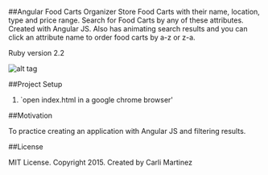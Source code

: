 ##Angular Food Carts Organizer
Store Food Carts with their name, location, type and price range. Search for Food Carts by any of these attributes. Created with Angular JS. Also has animating search results and you can click an attribute name to order food carts by a-z or z-a.

Ruby version 2.2

![alt tag](https://raw.github.com/csmartinez/Angular-Food-Carts/master/screenshot.png)

##Project Setup

1. `open index.html in a google chrome browser'



##Motivation

To practice creating an application with Angular JS and filtering results.

##License

MIT License. Copyright 2015. Created by Carli Martinez
